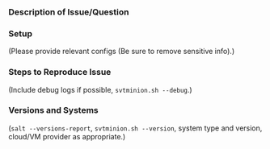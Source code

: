 ### Description of Issue/Question

### Setup
(Please provide relevant configs (Be sure to remove sensitive info).)

### Steps to Reproduce Issue
(Include debug logs if possible, `svtminion.sh --debug`.)

### Versions and Systems
(`salt --versions-report`, `svtminion.sh --version`, system type and version,
cloud/VM provider as appropriate.)
